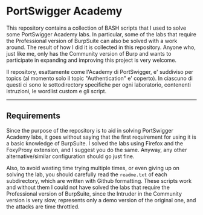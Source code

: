 # PortSwigger Academy
This repository contains a collection of BASH scripts that I used to solve some PortSwigger Academy labs. In particular, some of the labs that require the Professional version of BurpSuite can also be solved with a work around. The result of how I did it is collected in this repository.
Anyone who, just like me, only has the Community version of Burp and wants to participate in expanding and improving this project is very welcome.

Il repository, esattamente come l'Academy di PortSwigger, e' suddiviso per topics (al momento solo il topic "Authentication" e' coperto). In ciascuno di questi ci sono le sottodirectory specifiche per ogni laboratorio, contenenti istruzioni, le wordlist custom e gli script.
***
## Requirements
Since the purpose of the repository is to aid in solving PortSwigger Academy labs, it goes without saying that the first requirement for using it is a basic knowledge of BurpSuite. I solved the labs using Firefox and the FoxyProxy extension, and I suggest you do the same. Anyway, any other alternative/similar configuration should go just fine.

Also, to avoid wasting time trying multiple times, or even giving up on solving the lab, you should carefully read the `readme.txt` of each subdirectory, which are written with Github formatting. These scripts work and without them I could not have solved the labs that require the Professional version of BurpSuite, since the Intruder in the Community version is very slow, represents only a demo version of the original one, and the attacks are time throttled.
